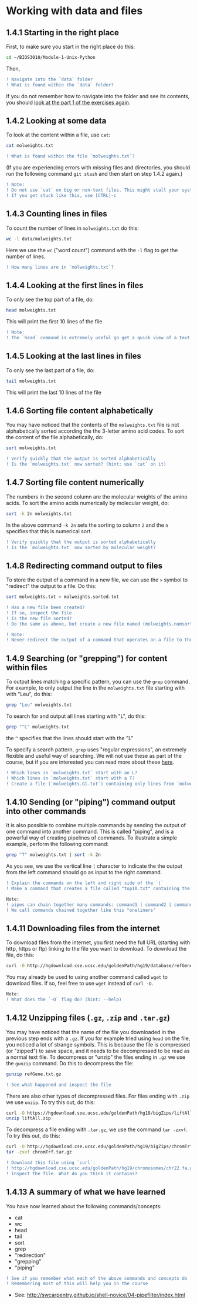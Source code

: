 # Working with data and files

## 1.4.1 Starting in the right place
First, to make sure you start in the right place do this:
```bash
cd ~/BIOS3010/Module-1-Unix-Python
```
Then,
```diff
! Navigate into the `data` folder
! What is found within the `data` folder?
```

If you do not remember how to navigate into the folder and see its contents, you should [look at the part 1 of the exercises again](Unix-1.md).

## 1.4.2 Looking at some data
To look at the content within a file, use `cat`:
```bash
cat molweights.txt
```

```diff
! What is found within the file `molweights.txt`?
```
(If you are experiencing errors with missing files and directories, you should run the following command `git stash` and then start on step 1.4.2 again.)

```diff
! Note:
! Do not use `cat` on big or non-text files. This might stall your system.
! If you get stuck like this, use [CTRL]-c 
```

## 1.4.3 Counting lines in files
To count the number of lines in `molweights.txt` do this:
```bash
wc -l data/molweights.txt
```
Here we use the `wc` ("word count") command with the `-l` flag to get the number of lines.

```diff
! How many lines are in `molweights.txt`?
```

## 1.4.4 Looking at the first lines in files
To only see the top part of a file, do:
```bash
head molweights.txt
```
This will print the first 10 lines of the file

```diff
! Note:
! The `head` command is extremely useful go get a quick view of a text file
```

## 1.4.5 Looking at the last lines in files
To only see the last part of a file, do:
```bash
tail molweights.txt
```
This will print the last 10 lines of the file

## 1.4.6 Sorting file content alphabetically
You may have noticed that the contents of the `molweights.txt` file is not alphabetically sorted according the the 3-letter amino acid codes. To sort the content of the file alphabetically, do:

```bash
sort molweights.txt
```

```diff
! Verify quickly that the output is sorted alphabetically
! Is the `molweights.txt` now sorted? (hint: use `cat` on it)
```

## 1.4.7 Sorting file content numerically
The numbers in the second column are the molecular weights of the amino acids. To sort the amino acids numerically by molecular weight, do:

```bash
sort -k 2n molweights.txt
```
In the above command `-k 2n` sets the sorting to column `2` and the `n` specifies that this is numerical sort.

```diff
! Verify quickly that the output is sorted alphabetically
! Is the `molweights.txt` now sorted by molecular weight? 
```

## 1.4.8 Redirecting command output to files
To store the output of a command in a new file, we can use the `>` symbol to "redirect" the output to a file. Do this:
```bash
sort molweights.txt > molweights.sorted.txt
```
```diff
! Has a new file been created?
! If so, inspect the file
! Is the new file sorted?
! Do the same as above, but create a new file named (molweights.numsort.txt) sorted by molecular weight
```

```diff
! Note:
! Never redirect the output of a command that operates on a file to the same file
```

## 1.4.9 Searching (or "grepping") for content within files
To output lines matching a specific pattern, you can use the `grep` command. For example, to only output the line in the `molweights.txt` file starting with with "Leu", do this:

```bash
grep "Leu" molweights.txt
```
To search for and output all lines starting with "L", do this:

```bash
grep "^L" molweights.txt
```
the `^` specifies that the lines  should start with the "L"  

To specify a search pattern, `grep` uses "regular expressions", an extremely flexible and useful way of searching. We will not use these as part of the course, but if you are interested you can read more about these [here](https://www.cyberciti.biz/faq/grep-regular-expressions/).

```diff
! Which lines in `molweights.txt` start with an L?
! Which lines in `molweights.txt` start with a T?
! Create a file (`molweights.Gl.txt`) containing only lines from `molweights.txt` starting with "Gl"
```

## 1.4.10 Sending (or "piping") command output into other commands
It is also possible to combine multiple commands by sending the output of one command into another command. This is called "piping", and is a powerful way of creating pipelines of commands. To illustrate a simple example, perform the following command:

```bash
grep "T" molweights.txt | sort -k 2n
```
As you see, we use the vertical line `|` character to indicate the the output from the left command should go as input to the right command. 

```diff
! Explain the commands on the left and right side of the `|`
! Make a command that creates a file called "top10.txt" containing the 10 amino acids with the highest molecular weights
```

```diff
Note:
! pipes can chain together many commands: command1 | command2 | command3 (etc.)
! We call commands chained together like this "oneliners"
```

## 1.4.11 Downloading files from the internet
To download files from the internet, you first need the full URL (starting with http, https or ftp) linking to the file you want to download. To download the file, do this:
```bash
curl -O http://hgdownload.cse.ucsc.edu/goldenPath/hg19/database/refGene.txt.gz
```
You may already be used to using another command called `wget` to download files. If so, feel free to use `wget` instead of `curl -O`.

```diff
Note:
! What does the `-O` flag do? (hint: --help)
```

## 1.4.12 Unzipping files (`.gz`, `.zip` and `.tar.gz`)
You may have noticed that the name of the file you downloaded in the previous step ends with a `.gz`. If you for example tried using `head` on the file, you noticed a lot of strange symbols. This is because the file is compressed (or "zipped") to save space, and it needs to be decompressed to be read as a normal text file. To decompress or "unzip" the files ending in `.gz` we use the `gunzip` command. Do this to decompress the file:

```bash
gunzip refGene.txt.gz
```

```diff
! See what happened and inspect the file
```

There are also other types of decompressed files. For files ending with `.zip` we use `unzip`. To try this out, do this:

```bash
curl -O https://hgdownload.soe.ucsc.edu/goldenPath/hg18/bigZips/liftAll.zip
unzip liftAll.zip
```

To decompress a file ending with `.tar.gz`, we use the command `tar -zxvf`. To try this out,  do this:

```bash
curl -O http://hgdownload.cse.ucsc.edu/goldenPath/hg19/bigZips/chromTrf.tar.gz
tar -zxvf chromTrf.tar.gz
```

```diff
! Download this file using `curl`:
! http://hgdownload.cse.ucsc.edu/goldenPath/hg19/chromosomes/chr22.fa.gz
! Inspect the file. What do you think it contains?
```

## 1.4.13 A summary of what we have learned
You have now learned about the following commands/concepts:
- cat
- wc 
- head
- tail
- sort
- grep
- "redirection"
- "grepping"
- "piping"

```diff
! See if you remember what each of the above commands and concepts do
! Remembering most of this will help you in the course
```

- See: http://swcarpentry.github.io/shell-novice/04-pipefilter/index.html
